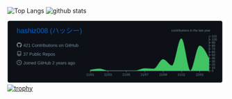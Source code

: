 <p align="left"> 
  <img alt="Top Langs" height="180px" src="https://github-readme-stats.vercel.app/api?username=hashiz008&theme=prussian" />
  <img alt="github stats" height="180px" src="https://github-readme-stats.vercel.app/api/top-langs/?username=hashiz008&layout=compact&theme=prussian" />
</p>

![](https://raw.githubusercontent.com/hashiz008/hashiz008/main/profile-summary-card-output/github_dark/0-profile-details.svg)
[![trophy](https://github-profile-trophy.vercel.app/?username=hashiz008&theme=algolia&column=7)](https://github.com/ryo-ma/github-profile-trophy)

